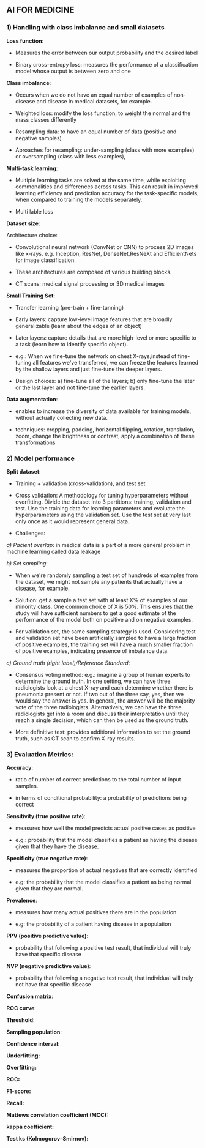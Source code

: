 ## AI FOR MEDICINE

### 1) Handling with class imbalance and small datasets

**Loss function**: 

- Measures the error between our output probability and the desired label

- Binary cross-entropy loss: measures the performance of a classification model whose output is between zero and one 

**Class imbalance**: 

- Occurs when we do not have an equal number of examples of non-disease and disease in medical datasets, for example.

- Weighted loss: modify the loss function, to weight the normal and the mass classes differently

- Resampling data: to have an equal number of data (positive and negative samples)

- Aproaches for resampling: under-sampling (class with more examples) or oversampling (class with less examples),


**Multi-task learning**: 

- Multiple learning tasks are solved at the same time, while exploiting commonalities and differences across tasks. This can result in improved learning efficiency and prediction accuracy for the task-specific models, when compared to training the models separately.

- Multi lable loss

**Dataset size**: 

Architecture choice:

- Convolutional neural network (ConvNet or CNN) to process 2D images like x-rays. e.g. Inception, ResNet, DenseNet,ResNeXt and EfficientNets for image classification. 

- These architectures are composed of various building blocks.

- CT scans: medical signal processing or 3D medical images

**Small Training Set**: 

- Transfer learning (pre-train + fine-tunning)

- Early layers: capture low-level image features that are broadly generalizable (learn about the edges of an object)

- Later layers: capture details that are more high-level or more specific to a task (learn how to identify specific object).

- e.g.: When we fine-tune the network on chest X-rays,instead of fine-tuning all features we've transferred, we can freeze the features learned by the shallow layers and just fine-tune the deeper layers. 

- Design choices: 
	a) fine-tune all of the layers;
	b) only fine-tune the later or the last layer and not fine-tune the earlier layers.

**Data augmentation**: 

- enables to increase the diversity of data available for training models, without actually collecting new data. 

- techniques: cropping, padding, horizontal flipping, rotation, translation, zoom, change the brightness or contrast, apply a combination of these transformations


### 2) Model performance	

**Split dataset**: 

- Training + validation (cross-validation), and test set 
	
- Cross validation: 
A methodology for tuning hyperparameters without overfitting.
Divide the dataset into 3 partitions: training, validation and test. Use the training data for learning parameters and evaluate the hyperparameters using the validation set. Use the test set at very last only once as it would represent general data.

- Challenges:

*a) Pacient overlap*: in medical data is a part of a more general problem in machine learning called data leakage

*b) Set sampling*: 
			
- When we're randomly sampling a test set of hundreds of examples from the dataset, we might not sample any patients that actually have a disease, for example. 
			
- Solution: get a sample a test set with at least X% of examples of our minority class. One common choice of X is 50%. This ensures that the study will have sufficient numbers to get a good estimate of the performance of the model both on positive and on negative examples. 
			
- For validation set, the same sampling strategy is used. Considering test and validation set have been artificially sampled to have a large fraction of positive examples, the training set will have a much smaller fraction of positive examples, indicating presence of imbalance data. 
	
*c) Ground truth (right label)/Reference Standard*:

- Consensus voting method: e.g.: imagine a group of human experts to determine the ground truth. 
In one setting, we can have three radiologists look at a chest X-ray and each determine whether there is pneumonia present or not. If two out of the three say, yes, then we would say the answer is yes. In general, the answer will be the majority vote of the three radiologists. Alternatively, we can have the three radiologists get into a room and discuss their interpretation until they reach a single decision, which can then be used as the ground truth. 
			
- More definitive test: provides additional information to set the ground truth, such as CT scan to confirm X-ray results.

### 3) Evaluation Metrics:

**Accuracy**: 

- ratio of number of correct predictions to the total number of input samples. 

- in terms of conditional probability: a probability of predictions being correct

**Sensitivity (true positive rate)**: 

- measures how well the model predicts actual positive cases as positive

- e.g.: probability that the model classifies a patient as having the disease given that they have the disease.

**Specificity (true negative rate)**: 

- measures the proportion of actual negatives that are correctly identified 

- e.g: the probability that the model classifies a patient as being normal given that they are normal. 

**Prevalence**: 

- measures how many actual positives there are in the population

- e.g: the probability of a patient having disease in a population
	
**PPV (positive predictive value)**: 

- probability that following a positive test result, that individual will truly have that specific disease

**NVP (negative predictive value)**: 

- probability that following a negative test result, that individual will truly not have that specific disease

**Confusion matrix**:

**ROC curve**:

**Threshold**:

**Sampling population**:

**Confidence interval**: 

**Underfitting:**

**Overfitting:**

**ROC:**

**F1-score:**

**Recall:**

**Mattews correlation coefficient (MCC):** 

**kappa coefficient:**

**Test ks (Kolmogorov–Smirnov):**











